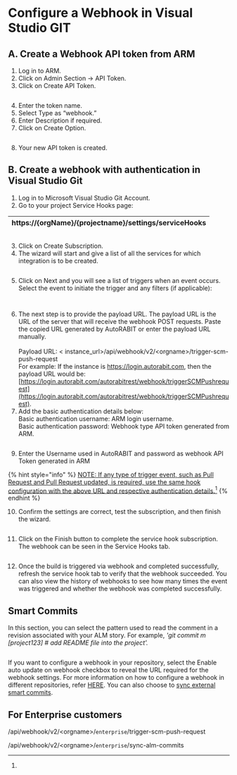 # Configure a Webhook in Visual Studio GIT

## A. Create a Webhook API token from ARM

1. Log in to ARM.
2. Click on Admin Section -> API Token.
3. Click on Create API Token.

<figure><img src="../../../../../.gitbook/assets/image (16) (1) (1).png" alt=""><figcaption></figcaption></figure>

4. Enter the token name.
5. Select Type as “webhook.”
6. Enter Description if required.
7. Click on Create Option.

<figure><img src="../../../../../.gitbook/assets/image (17) (1) (1).png" alt=""><figcaption></figcaption></figure>

8. Your new API token is created.

## B. Create a webhook with authentication in Visual Studio Git

1. Log in to Microsoft Visual Studio Git Account.
2. Go to your project Service Hooks page:

| https://{orgName}/{projectname}/settings/serviceHooks |
| ----------------------------------------------------- |

<figure><img src="../../../../../.gitbook/assets/image (18) (1) (1).png" alt=""><figcaption></figcaption></figure>

3. Click on Create Subscription.
4. The wizard will start and give a list of all the services for which integration is to be created.

<figure><img src="../../../../../.gitbook/assets/image (19) (1) (1).png" alt=""><figcaption></figcaption></figure>

5. Click on Next and you will see a list of triggers when an event occurs. Select the event to initiate the trigger and any filters (if applicable):

<figure><img src="../../../../../.gitbook/assets/image (20) (1).png" alt=""><figcaption></figcaption></figure>

<figure><img src="../../../../../.gitbook/assets/image (21) (1).png" alt=""><figcaption></figcaption></figure>

6. The next step is to provide the payload URL. The payload URL is the URL of the server that will receive the webhook POST requests. Paste the copied URL generated by AutoRABIT or enter the payload URL manually.\
   \
   Payload URL: < instance\_url>/api/webhook/v2/\<orgname>/trigger-scm-push-request\
   For example: If the instance is https://login.autorabit.com, then the payload URL would be: [https://login.autorabit.com/autorabitrest/webhook/triggerSCMPushrequest](https://login.autorabit.com/autorabitrest/webhook/triggerSCMPushrequest).
7. Add the basic authentication details below:\
   Basic authentication username: ARM login username.\
   Basic authentication password: Webhook type API token generated from ARM.

<figure><img src="../../../../../.gitbook/assets/image (22) (1).png" alt=""><figcaption></figcaption></figure>

9. Enter the Username used in AutoRABIT and password as webhook API Token generated in ARM

{% hint style="info" %}
[NOTE: If any type of trigger event, such as Pull Request and Pull Request updated, is required, use the same hook configuration with the above URL and respective authentication details.](#user-content-fn-1)[^1]
{% endhint %}

10. Confirm the settings are correct, test the subscription, and then finish the wizard.

<figure><img src="../../../../../.gitbook/assets/image (23) (1).png" alt=""><figcaption></figcaption></figure>

11. Click on the Finish button to complete the service hook subscription. The webhook can be seen in the Service Hooks tab.

<figure><img src="../../../../../.gitbook/assets/image (24) (1).png" alt=""><figcaption></figcaption></figure>

12. Once the build is triggered via webhook and completed successfully, refresh the service hook tab to verify that the webhook succeeded. You can also view the history of webhooks to see how many times the event was triggered and whether the webhook was completed successfully.

## Smart Commits

In this section, you can select the pattern used to read the comment in a revision associated with your ALM story. For example, _'git commit m \[project123] # add README file into the project'._

<figure><img src="../../../../../.gitbook/assets/image (25) (1).png" alt=""><figcaption></figcaption></figure>

If you want to configure a webhook in your repository, select the Enable auto update on webhook checkbox to reveal the URL required for the webhook settings. For more information on how to configure a webhook in different repositories, refer [HERE](file://product-guides/arm/arm-features/webhooks). You can also choose to [sync external smart commits](file://product-guides/arm/arm-features/version-control/introduction-to-version-control/version-control-repositories-summary).

&#x20;

## For Enterprise customers

/api/webhook/v2/\<orgname>/`enterprise`/trigger-scm-push-request

/api/webhook/v2/\<orgname>/`enterprise`/sync-alm-commits

&#x20;

&#x20;

&#x20;

[^1]: 
